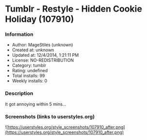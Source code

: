 # Tumblr - Restyle - Hidden Cookie Holiday (107910)

### Information
- Author: MageStiles (unknown)
- Created at: unknown
- Updated at: 12/4/2014, 1:21:11 PM
- License: NO-REDISTRIBUTION
- Category: tumblr
- Rating: undefined
- Total installs: 99
- Weekly installs: 0


### Description
It got annoying within 5 mins...


### Screenshots (links to userstyles.org)
![https://userstyles.org/style_screenshots/107910_after.png](https://userstyles.org/style_screenshots/107910_after.png)


